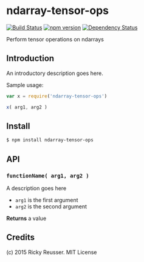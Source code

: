 # ndarray-tensor-ops

[![Build Status](https://travis-ci.org/scijs/ndarray-tensor-ops.svg)](https://travis-ci.org/scijs/ndarray-tensor-ops) [![npm version](https://badge.fury.io/js/ndarray-tensor-ops.svg)](http://badge.fury.io/js/ndarray-tensor-ops) [![Dependency Status](https://david-dm.org/scijs/ndarray-tensor-ops.svg)](https://david-dm.org/scijs/ndarray-tensor-ops)

Perform tensor operations on ndarrays


## Introduction

An introductory description goes here.

Sample usage:

```javascript
var x = require('ndarray-tensor-ops')

x( arg1, arg2 )
```


## Install

```sh
$ npm install ndarray-tensor-ops
```


## API

### `functionName( arg1, arg2 )`
A description goes here

* `arg1` is the first argument
* `arg2` is the second argument

**Returns** a value


## Credits

(c) 2015 Ricky Reusser. MIT License

